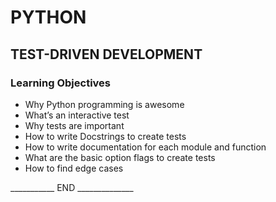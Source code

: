 # PYTHON
## TEST-DRIVEN DEVELOPMENT

### Learning Objectives
*   Why Python programming is awesome
*   What’s an interactive test
*   Why tests are important
*   How to write Docstrings to create tests
*   How to write documentation for each module and function
*   What     are the basic option flags to create tests
*   How to find edge cases

___________ END ______________
